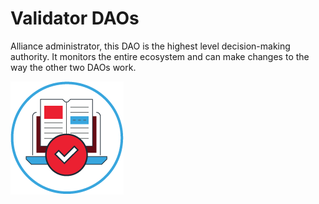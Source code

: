 # Validator DAOs

Alliance administrator, this DAO is the highest level decision-making authority. It monitors the entire ecosystem and can make changes to the way the other two DAOs work. 

![](../../.gitbook/assets/validator.png)

